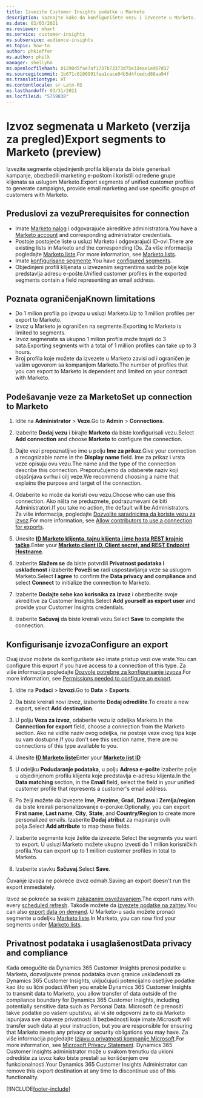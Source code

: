 ```yaml
---
title: Izvezite Customer Insights podatke u Marketo
description: Saznajte kako da konfigurišete vezu i izvezete u Marketo.
ms.date: 03/03/2021
ms.reviewer: mhart
ms.service: customer-insights
ms.subservice: audience-insights
ms.topic: how-to
author: phkieffer
ms.author: philk
manager: shellyha
ms.openlocfilehash: 01290d5fae7af1737b73373d75e334ae1ed67d37
ms.sourcegitcommit: 1b671c6100991fea1cace04b5d4fcedcd88aa94f
ms.translationtype: HT
ms.contentlocale: sr-Latn-RS
ms.lasthandoff: 03/31/2021
ms.locfileid: "5759838"
---
```

# <a name="export-segments-to-marketo-preview"></a><span data-ttu-id="d9c4f-103">Izvoz segmenata u Marketo (verzija za pregled)</span><span class="sxs-lookup"><span data-stu-id="d9c4f-103">Export segments to Marketo (preview)</span></span>

<span data-ttu-id="d9c4f-104">Izvezite segmente objedinjenih profila klijenata da biste generisali kampanje, obezbedili marketing e-poštom i koristili određene grupe klijenata sa uslugom Marketo.</span><span class="sxs-lookup"><span data-stu-id="d9c4f-104">Export segments of unified customer profiles to generate campaigns, provide email marketing and use specific groups of customers with Marketo.</span></span>

## <a name="prerequisites-for-connection"></a><span data-ttu-id="d9c4f-105">Preduslovi za vezu</span><span class="sxs-lookup"><span data-stu-id="d9c4f-105">Prerequisites for connection</span></span>

-   <span data-ttu-id="d9c4f-106">Imate [Marketo nalog](https://login.marketo.com/) i odgovarajuće akreditive administratora.</span><span class="sxs-lookup"><span data-stu-id="d9c4f-106">You have a [Marketo account](https://login.marketo.com/) and corresponding administrator credentials.</span></span>
-   <span data-ttu-id="d9c4f-107">Postoje postojeće liste u usluzi Marketo i odgovarajući ID-ovi.</span><span class="sxs-lookup"><span data-stu-id="d9c4f-107">There are existing lists in Marketo and the corresponding IDs.</span></span> <span data-ttu-id="d9c4f-108">Za više informacija pogledajte [Marketo liste](https://docs.marketo.com/display/public/DOCS/Understanding+Static+Lists).</span><span class="sxs-lookup"><span data-stu-id="d9c4f-108">For more information, see [Marketo lists](https://docs.marketo.com/display/public/DOCS/Understanding+Static+Lists).</span></span>
-   <span data-ttu-id="d9c4f-109">Imate [konfigurisane segmente](segments.md).</span><span class="sxs-lookup"><span data-stu-id="d9c4f-109">You have [configured segments](segments.md).</span></span>
-   <span data-ttu-id="d9c4f-110">Objedinjeni profili klijenata u izvezenim segmentima sadrže polje koje predstavlja adresu e-pošte.</span><span class="sxs-lookup"><span data-stu-id="d9c4f-110">Unified customer profiles in the exported segments contain a field representing an email address.</span></span>

## <a name="known-limitations"></a><span data-ttu-id="d9c4f-111">Poznata ograničenja</span><span class="sxs-lookup"><span data-stu-id="d9c4f-111">Known limitations</span></span>

- <span data-ttu-id="d9c4f-112">Do 1 milion profila po izvozu u usluzi Marketo.</span><span class="sxs-lookup"><span data-stu-id="d9c4f-112">Up to 1 million profiles per export to Marketo.</span></span>
- <span data-ttu-id="d9c4f-113">Izvoz u Marketo je ograničen na segmente.</span><span class="sxs-lookup"><span data-stu-id="d9c4f-113">Exporting to Marketo is limited to segments.</span></span>
- <span data-ttu-id="d9c4f-114">Izvoz segmenata sa ukupno 1 milion profila može trajati do 3 sata.</span><span class="sxs-lookup"><span data-stu-id="d9c4f-114">Exporting segments with a total of 1 million profiles can take up to 3 hours.</span></span> 
- <span data-ttu-id="d9c4f-115">Broj profila koje možete da izvezete u Marketo zavisi od i ograničen je vašim ugovorom sa kompanijom Marketo.</span><span class="sxs-lookup"><span data-stu-id="d9c4f-115">The number of profiles that you can export to Marketo is dependent and limited on your contract with Marketo.</span></span>

## <a name="set-up-connection-to-marketo"></a><span data-ttu-id="d9c4f-116">Podešavanje veze za Marketo</span><span class="sxs-lookup"><span data-stu-id="d9c4f-116">Set up connection to Marketo</span></span>

1. <span data-ttu-id="d9c4f-117">Idite na **Administrator** > **Veze**.</span><span class="sxs-lookup"><span data-stu-id="d9c4f-117">Go to **Admin** > **Connections**.</span></span>

1. <span data-ttu-id="d9c4f-118">Izaberite **Dodaj vezu** i birajte **Marketo** da biste konfigurisali vezu.</span><span class="sxs-lookup"><span data-stu-id="d9c4f-118">Select **Add connection** and choose **Marketo** to configure the connection.</span></span>

1. <span data-ttu-id="d9c4f-119">Dajte vezi prepoznatljivo ime u polju **Ime za prikaz**.</span><span class="sxs-lookup"><span data-stu-id="d9c4f-119">Give your connection a recognizable name in the **Display name** field.</span></span> <span data-ttu-id="d9c4f-120">Ime za prikaz i vrsta veze opisuju ovu vezu.</span><span class="sxs-lookup"><span data-stu-id="d9c4f-120">The name and the type of the connection describe this connection.</span></span> <span data-ttu-id="d9c4f-121">Preporučujemo da odaberete naziv koji objašnjava svrhu i cilj veze.</span><span class="sxs-lookup"><span data-stu-id="d9c4f-121">We recommend choosing a name that explains the purpose and target of the connection.</span></span>

1. <span data-ttu-id="d9c4f-122">Odaberite ko može da koristi ovu vezu.</span><span class="sxs-lookup"><span data-stu-id="d9c4f-122">Choose who can use this connection.</span></span> <span data-ttu-id="d9c4f-123">Ako ništa ne preduzmete, podrazumevani će biti Administratori.</span><span class="sxs-lookup"><span data-stu-id="d9c4f-123">If you take no action, the default will be Administrators.</span></span> <span data-ttu-id="d9c4f-124">Za više informacija, pogledajte [Dozvolite saradnicima da koriste vezu za izvoz](connections.md#allow-contributors-to-use-a-connection-for-exports).</span><span class="sxs-lookup"><span data-stu-id="d9c4f-124">For more information, see [Allow contributors to use a connection for exports](connections.md#allow-contributors-to-use-a-connection-for-exports).</span></span>

1. <span data-ttu-id="d9c4f-125">Unesite **[ID Marketo klijenta, tajnu klijenta i ime hosta REST krajnje tačke](https://developers.marketo.com/rest-api/authentication/)**.</span><span class="sxs-lookup"><span data-stu-id="d9c4f-125">Enter your **[Marketo client ID, Client secret, and REST Endpoint Hostname](https://developers.marketo.com/rest-api/authentication/)**.</span></span>

1. <span data-ttu-id="d9c4f-126">Izaberite **Slažem se** da biste potvrdili **Privatnost podataka i usklađenost** i izaberite **Poveži se** radi uspostavljanja veze sa uslugom Marketo.</span><span class="sxs-lookup"><span data-stu-id="d9c4f-126">Select **I agree** to confirm the **Data privacy and compliance** and select **Connect** to initialize the connection to Marketo.</span></span>

1. <span data-ttu-id="d9c4f-127">Izaberite **Dodajte sebe kao korisnika za izvoz** i obezbedite svoje akreditive za Customer Insights.</span><span class="sxs-lookup"><span data-stu-id="d9c4f-127">Select **Add yourself as export user** and provide your Customer Insights credentials.</span></span>

1. <span data-ttu-id="d9c4f-128">Izaberite **Sačuvaj** da biste kreirali vezu.</span><span class="sxs-lookup"><span data-stu-id="d9c4f-128">Select **Save** to complete the connection.</span></span>

## <a name="configure-an-export"></a><span data-ttu-id="d9c4f-129">Konfigurisanje izvoza</span><span class="sxs-lookup"><span data-stu-id="d9c4f-129">Configure an export</span></span>

<span data-ttu-id="d9c4f-130">Ovaj izvoz možete da konfigurišete ako imate pristup vezi ove vrste.</span><span class="sxs-lookup"><span data-stu-id="d9c4f-130">You can configure this export if you have access to a connection of this type.</span></span> <span data-ttu-id="d9c4f-131">Za više informacija pogledajte [Dozvole potrebne za konfigurisanje izvoza](export-destinations.md#set-up-a-new-export).</span><span class="sxs-lookup"><span data-stu-id="d9c4f-131">For more information, see [Permissions needed to configure an export](export-destinations.md#set-up-a-new-export).</span></span>

1. <span data-ttu-id="d9c4f-132">Idite na **Podaci** > **Izvozi**.</span><span class="sxs-lookup"><span data-stu-id="d9c4f-132">Go to **Data** > **Exports**.</span></span>

1. <span data-ttu-id="d9c4f-133">Da biste kreirali novi izvoz, izaberite **Dodaj odredište**.</span><span class="sxs-lookup"><span data-stu-id="d9c4f-133">To create a new export, select **Add destination**.</span></span>

1. <span data-ttu-id="d9c4f-134">U polju **Veza za izvoz**, odaberite vezu iz odeljka Marketo.</span><span class="sxs-lookup"><span data-stu-id="d9c4f-134">In the **Connection for export** field, choose a connection from the Marketo section.</span></span> <span data-ttu-id="d9c4f-135">Ako ne vidite naziv ovog odeljka, ne postoje veze ovog tipa koje su vam dostupne.</span><span class="sxs-lookup"><span data-stu-id="d9c4f-135">If you don't see this section name, there are no connections of this type available to you.</span></span>

1. <span data-ttu-id="d9c4f-136">Unesite **[ID Marketo liste](https://docs.marketo.com/display/public/DOCS/Understanding+Static+Lists)**</span><span class="sxs-lookup"><span data-stu-id="d9c4f-136">Enter your **[Marketo list ID](https://docs.marketo.com/display/public/DOCS/Understanding+Static+Lists)**</span></span> 

1. <span data-ttu-id="d9c4f-137">U odeljku **Podudaranje podataka**, u polju **Adresa e-pošte** izaberite polje u objedinjenom profilu klijenta koje predstavlja e-adresu klijenta.</span><span class="sxs-lookup"><span data-stu-id="d9c4f-137">In the **Data matching** section, in the **Email** field, select the field in your unified customer profile that represents a customer's email address.</span></span> 

1. <span data-ttu-id="d9c4f-138">Po želji možete da izvezete **Ime**, **Prezime**, **Grad**, **Država** i **Zemlja/region** da biste kreirali personalizovanije e-poruke.</span><span class="sxs-lookup"><span data-stu-id="d9c4f-138">Optionally, you can export **First name**, **Last name**, **City**, **State**, and **Country/Region**  to create more personalized emails.</span></span> <span data-ttu-id="d9c4f-139">Izaberite **Dodaj atribut** za mapiranje ovih polja.</span><span class="sxs-lookup"><span data-stu-id="d9c4f-139">Select **Add attribute** to map these fields.</span></span>

1. <span data-ttu-id="d9c4f-140">Izaberite segmente koje želite da izvezete.</span><span class="sxs-lookup"><span data-stu-id="d9c4f-140">Select the segments you want to export.</span></span> <span data-ttu-id="d9c4f-141">U usluzi Marketo možete ukupno izvesti do 1 milion korisničkih profila.</span><span class="sxs-lookup"><span data-stu-id="d9c4f-141">You can export up to 1 million customer profiles in total to Marketo.</span></span>

1. <span data-ttu-id="d9c4f-142">Izaberite stavku **Sačuvaj**.</span><span class="sxs-lookup"><span data-stu-id="d9c4f-142">Select **Save**.</span></span>

<span data-ttu-id="d9c4f-143">Čuvanje izvoza ne pokreće izvoz odmah.</span><span class="sxs-lookup"><span data-stu-id="d9c4f-143">Saving an export doesn't run the export immediately.</span></span>

<span data-ttu-id="d9c4f-144">Izvoz se pokreće sa svakim [zakazanim osvežavanjem](system.md#schedule-tab).</span><span class="sxs-lookup"><span data-stu-id="d9c4f-144">The export runs with every [scheduled refresh](system.md#schedule-tab).</span></span> <span data-ttu-id="d9c4f-145">Takođe možete da [izvezete podatke na zahtev](export-destinations.md#run-exports-on-demand).</span><span class="sxs-lookup"><span data-stu-id="d9c4f-145">You can also [export data on demand](export-destinations.md#run-exports-on-demand).</span></span> <span data-ttu-id="d9c4f-146">U Marketo-u sada možete pronaći segmente u odeljku [Marketo liste](ttps://docs.marketo.com/display/public/DOCS/Understanding+Static+Lists).</span><span class="sxs-lookup"><span data-stu-id="d9c4f-146">In Marketo, you can now find your segments under [Marketo lists](ttps://docs.marketo.com/display/public/DOCS/Understanding+Static+Lists).</span></span>


## <a name="data-privacy-and-compliance"></a><span data-ttu-id="d9c4f-147">Privatnost podataka i usaglašenost</span><span class="sxs-lookup"><span data-stu-id="d9c4f-147">Data privacy and compliance</span></span>

<span data-ttu-id="d9c4f-148">Kada omogućite da Dynamics 365 Customer Insights prenosi podatke u Marketo, dozvoljavate prenos podataka izvan granice usklađenosti za Dynamics 365 Customer Insights, uključujući potencijalno osetljive podatke kao što su lični podaci.</span><span class="sxs-lookup"><span data-stu-id="d9c4f-148">When you enable Dynamics 365 Customer Insights to transmit data to Marketo, you allow transfer of data outside of the compliance boundary for Dynamics 365 Customer Insights, including potentially sensitive data such as Personal Data.</span></span> <span data-ttu-id="d9c4f-149">Microsoft će prenositi takve podatke po vašem uputstvu, ali vi ste odgovorni za to da Marketo ispunjava sve obaveze privatnosti ili bezbednosti koje imate.</span><span class="sxs-lookup"><span data-stu-id="d9c4f-149">Microsoft will transfer such data at your instruction, but you are responsible for ensuring that Marketo meets any privacy or security obligations you may have.</span></span> <span data-ttu-id="d9c4f-150">Za više informacija pogledajte [Izjavu o privatnosti kompanije Microsoft](https://go.microsoft.com/fwlink/?linkid=396732).</span><span class="sxs-lookup"><span data-stu-id="d9c4f-150">For more information, see [Microsoft Privacy Statement](https://go.microsoft.com/fwlink/?linkid=396732).</span></span>
<span data-ttu-id="d9c4f-151">Dynamics 365 Customer Insights administrator može u svakom trenutku da ukloni odredište za izvoz kako biste prestali sa korišćenjem ove funkcionalnosti.</span><span class="sxs-lookup"><span data-stu-id="d9c4f-151">Your Dynamics 365 Customer Insights Administrator can remove this export destination at any time to discontinue use of this functionality.</span></span>


[!INCLUDE[footer-include](../includes/footer-banner.md)]
